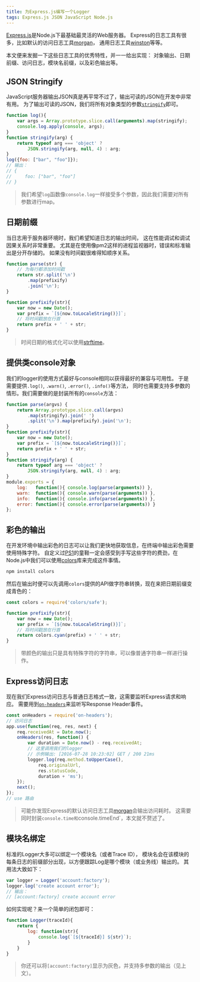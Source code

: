```yaml
---
title: 为Express.js编写一个Logger
tags: Express.js JSON JavaScript Node.js
---
```


[Express.js][express]是Node.js下最基础最灵活的Web服务器。
Express的日志工具有很多，比如默认的访问日志工具[morgan][morgan]，
通用日志工具[winston][winston]等等。

本文便来发掘一下这些日志工具的优秀特性，并一一给出实现：
对象输出、日期前缀、访问日志，模块名前缀，以及彩色输出等。

<!--more-->

## JSON Stringify

JavaScript服务器输出JSON真是再平常不过了，输出可读的JSON在开发中非常有用。
为了输出可读的JSON，我们将所有对象类型的参数[`stringify`][stringify]即可。

```javascript
function log(){
    var args = Array.prototype.slice.call(arguments).map(stringify);
    console.log.apply(console, args);
}
function stringify(arg) {
    return typeof arg === 'object' ?
        JSON.stringify(arg, null, 4) : arg;
}
log({foo: ["bar", "foo"]});
// 输出：
// {
//     foo: ["bar", "foo"]
// }
```

> 我们希望`log`函数像`console.log`一样接受多个参数，因此我们需要对所有参数进行map。

## 日期前缀

当日志用于服务器环境时，我们希望知道日志的输出时间，
这在性能调试和调试因果关系时非常重要。
尤其是在使用像pm2这样的进程监视器时，错误和标准输出是分开存储的。
如果没有时间戳很难得知顺序关系。

```javascript
function parse(str) {
    // 为每行都添加时间戳
    return str.split('\n')
        .map(prefixify)
        .join('\n');
}

function prefixify(str){
    var now = new Date();
    var prefix = `[${now.toLocaleString()}]`;
    // 将时间戳放在行首
    return prefix + ' ' + str;
}
```

> 时间日期的格式化可以使用[strftime][strftime]。

## 提供类console对象

我们的logger的使用方式最好与console相同以获得最好的兼容与可用性。
于是需要提供`.log()`, `.warn()`, `.error()`, `.info()`等方法，
同时也需要支持多参数的情形。我们需要做的是封装所有的`console`方法：

```javascript
function parse(argvs) {
    return Array.prototype.slice.call(argvs)
        .map(stringify).join(' ')
        .split('\n').map(prefixify).join('\n');
}
function prefixify(str){
    var now = new Date();
    var prefix = `[${now.toLocaleString()}]`;
    return prefix + ' ' + str;
}
function stringify(arg) {
    return typeof arg === 'object' ?
        JSON.stringify(arg, null, 4) : arg;
}
module.exports = {
    log:   function(){ console.log(parse(arguments)) },
    warn:  function(){ console.warn(parse(arguments)) },
    info:  function(){ console.info(parse(arguments)) },
    error: function(){ console.error(parse(arguments)) }
};
```

## 彩色的输出

在开发环境中输出彩色的日志可以让我们更快地获取信息，在终端中输出彩色需要使用特殊字符。
自定义过[PS1][ps1]的童鞋一定会感受到手写这些字符的费劲，在Node.js中我们可以使用[colors][colors]库来完成这件事情。

```bash
npm install colors
```

然后在输出时便可以先调用`colors`提供的API做字符串转换，现在来把日期前缀变成青色的：

```javascript
const colors = require('colors/safe');

function prefixify(str){
    var now = new Date();
    var prefix = `[${now.toLocaleString()}]`;
    // 将时间戳放在行首
    return colors.cyan(prefix) + ' ' + str;
}
```

> 带颜色的输出只是具有特殊字符的字符串，可以像普通字符串一样进行操作。

## Express访问日志

现在我们Express访问日志与普通日志格式一致，这需要监听Express请求和响应。
需要用到[`on-headers`][on-headers]来监听写Response Header事件。

```javascript
const onHeaders = require('on-headers');
// 访问日志
app.use(function(req, res, next) {
    req.receivedAt = Date.now();
    onHeaders(res, function() {
        var duration = Date.now() - req.receivedAt;
        // 这里调用我们的logger
        // 示例输出: [2016-07-28 10:23:02] GET / 200 21ms
        logger.log(req.method.toUpperCase(),
            req.originalUrl,
            res.statusCode,
            duration + 'ms');
    });
    next();
});
// use 路由
```

> 可能你发现Express的默认访问日志工具[morgan][morgan]会输出访问耗时。
> 这需要同时封装`console.time和`console.timeEnd`，本文就不赘述了。

## 模块名绑定

标准的Logger大多可以绑定一个模块名（或者Trace ID），
模块名会在该模块的每条日志的前缀部分出现，以方便跟踪Log是哪个模块（或业务线）输出的。
其用法大致如下：

```javascript
var logger = Logger('account:factory');
logger.log('create account error');
// 输出：
// [account:factory] create account error
```

如何实现呢？来一个简单的闭包即可：

```javascript
function Logger(traceId){
    return {
        log: function(str){
            console.log(`[${traceId}] ${str}`);
        }
    }
}
```

> 你还可以将`[account:factory]`显示为灰色，并支持多参数的输出（见上文）。

[express]: http://expressjs.com/
[morgan]: https://github.com/expressjs/morgan
[winston]: https://github.com/winstonjs/winston
[stringify]: https://developer.mozilla.org/zh-CN/docs/Web/JavaScript/Reference/Global_Objects/JSON/stringify
[on-headers]: https://www.npmjs.com/package/on-headers
[ps1]: https://wiki.archlinux.org/index.php/Bash/Prompt_customization
[colors]: https://www.npmjs.com/package/colors
[strftime]: https://www.npmjs.com/package/strftime
